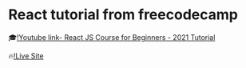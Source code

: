# React tutorial from freecodecamp

🎓[!Youtube link- React JS Course for Beginners - 2021 Tutorial](https://www.youtube.com/watch?v=nTeuhbP7wdE&t=75s)

🔥[!Live Site](https://rmdb-gen.netlify.app/)

